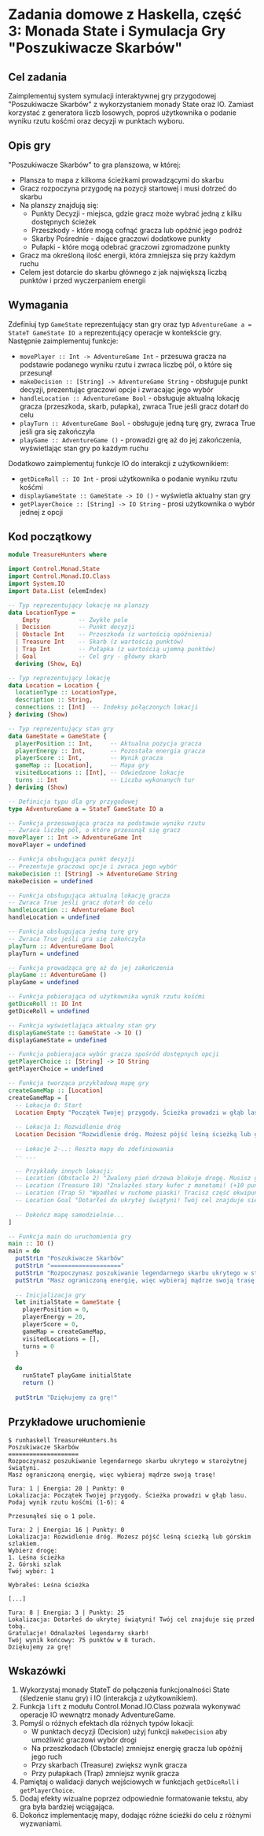 # Zadania domowe z Haskella, część 3: Monada State i Symulacja Gry "Poszukiwacze Skarbów"

## Cel zadania
Zaimplementuj system symulacji interaktywnej gry przygodowej "Poszukiwacze Skarbów" z wykorzystaniem monady State oraz IO. Zamiast korzystać z generatora liczb losowych, poproś użytkownika o podanie wyniku rzutu kośćmi oraz decyzji w punktach wyboru.

## Opis gry
"Poszukiwacze Skarbów" to gra planszowa, w której:
- Plansza to mapa z kilkoma ścieżkami prowadzącymi do skarbu
- Gracz rozpoczyna przygodę na pozycji startowej i musi dotrzeć do skarbu
- Na planszy znajdują się:
  - Punkty Decyzji - miejsca, gdzie gracz może wybrać jedną z kilku dostępnych ścieżek
  - Przeszkody - które mogą cofnąć gracza lub opóźnić jego podróż
  - Skarby Pośrednie - dające graczowi dodatkowe punkty
  - Pułapki - które mogą odebrać graczowi zgromadzone punkty
- Gracz ma określoną ilość energii, która zmniejsza się przy każdym ruchu
- Celem jest dotarcie do skarbu głównego z jak największą liczbą punktów i przed wyczerpaniem energii

## Wymagania

Zdefiniuj typ `GameState` reprezentujący stan gry oraz typ `AdventureGame a = StateT GameState IO a` reprezentujący operacje w kontekście gry. Następnie zaimplementuj funkcje:

- `movePlayer :: Int -> AdventureGame Int` - przesuwa gracza na podstawie podanego wyniku rzutu i zwraca liczbę pól, o które się przesunął
- `makeDecision :: [String] -> AdventureGame String` - obsługuje punkt decyzji, prezentując graczowi opcje i zwracając jego wybór
- `handleLocation :: AdventureGame Bool` - obsługuje aktualną lokację gracza (przeszkoda, skarb, pułapka), zwraca True jeśli gracz dotarł do celu
- `playTurn :: AdventureGame Bool` - obsługuje jedną turę gry, zwraca True jeśli gra się zakończyła
- `playGame :: AdventureGame ()` - prowadzi grę aż do jej zakończenia, wyświetlając stan gry po każdym ruchu

Dodatkowo zaimplementuj funkcje IO do interakcji z użytkownikiem:
- `getDiceRoll :: IO Int` - prosi użytkownika o podanie wyniku rzutu kośćmi
- `displayGameState :: GameState -> IO ()` - wyświetla aktualny stan gry
- `getPlayerChoice :: [String] -> IO String` - prosi użytkownika o wybór jednej z opcji

## Kod początkowy

```haskell
module TreasureHunters where

import Control.Monad.State
import Control.Monad.IO.Class
import System.IO
import Data.List (elemIndex)

-- Typ reprezentujący lokację na planszy
data LocationType = 
    Empty           -- Zwykłe pole
  | Decision        -- Punkt decyzji
  | Obstacle Int    -- Przeszkoda (z wartością opóźnienia)
  | Treasure Int    -- Skarb (z wartością punktów)
  | Trap Int        -- Pułapka (z wartością ujemną punktów)
  | Goal            -- Cel gry - główny skarb
  deriving (Show, Eq)

-- Typ reprezentujący lokację
data Location = Location {
  locationType :: LocationType,
  description :: String,
  connections :: [Int]  -- Indeksy połączonych lokacji
} deriving (Show)

-- Typ reprezentujący stan gry
data GameState = GameState {
  playerPosition :: Int,     -- Aktualna pozycja gracza
  playerEnergy :: Int,       -- Pozostała energia gracza
  playerScore :: Int,        -- Wynik gracza
  gameMap :: [Location],     -- Mapa gry
  visitedLocations :: [Int], -- Odwiedzone lokacje
  turns :: Int               -- Liczba wykonanych tur
} deriving (Show)

-- Definicja typu dla gry przygodowej
type AdventureGame a = StateT GameState IO a

-- Funkcja przesuwająca gracza na podstawie wyniku rzutu
-- Zwraca liczbę pól, o które przesunął się gracz
movePlayer :: Int -> AdventureGame Int
movePlayer = undefined

-- Funkcja obsługująca punkt decyzji
-- Prezentuje graczowi opcje i zwraca jego wybór
makeDecision :: [String] -> AdventureGame String
makeDecision = undefined

-- Funkcja obsługująca aktualną lokację gracza
-- Zwraca True jeśli gracz dotarł do celu
handleLocation :: AdventureGame Bool
handleLocation = undefined

-- Funkcja obsługująca jedną turę gry
-- Zwraca True jeśli gra się zakończyła
playTurn :: AdventureGame Bool
playTurn = undefined

-- Funkcja prowadząca grę aż do jej zakończenia
playGame :: AdventureGame ()
playGame = undefined

-- Funkcja pobierająca od użytkownika wynik rzutu kośćmi
getDiceRoll :: IO Int
getDiceRoll = undefined

-- Funkcja wyświetlająca aktualny stan gry
displayGameState :: GameState -> IO ()
displayGameState = undefined

-- Funkcja pobierająca wybór gracza spośród dostępnych opcji
getPlayerChoice :: [String] -> IO String
getPlayerChoice = undefined

-- Funkcja tworząca przykładową mapę gry
createGameMap :: [Location]
createGameMap = [
  -- Lokacja 0: Start
  Location Empty "Początek Twojej przygody. Ścieżka prowadzi w głąb lasu." [1],
  
  -- Lokacja 1: Rozwidlenie dróg
  Location Decision "Rozwidlenie dróg. Możesz pójść leśną ścieżką lub górskim szlakiem." [2, 3],
  
  -- Lokacje 2-..: Reszta mapy do zdefiniowania
  -- ...
  
  -- Przykłady innych lokacji:
  -- Location (Obstacle 2) "Zwalony pień drzewa blokuje drogę. Musisz go obejść." [4, 5],
  -- Location (Treasure 10) "Znalazłeś stary kufer z monetami! (+10 punktów)" [6],
  -- Location (Trap 5) "Wpadłeś w ruchome piaski! Tracisz część ekwipunku. (-5 punktów)" [7],
  -- Location Goal "Dotarłeś do ukrytej świątyni! Twój cel znajduje się przed tobą." []
  
  -- Dokończ mapę samodzielnie...
]

-- Funkcja main do uruchomienia gry
main :: IO ()
main = do
  putStrLn "Poszukiwacze Skarbów"
  putStrLn "===================="
  putStrLn "Rozpoczynasz poszukiwanie legendarnego skarbu ukrytego w starożytnej świątyni."
  putStrLn "Masz ograniczoną energię, więc wybieraj mądrze swoją trasę!"
  
  -- Inicjalizacja gry
  let initialState = GameState {
    playerPosition = 0,
    playerEnergy = 20,
    playerScore = 0,
    gameMap = createGameMap,
    visitedLocations = [],
    turns = 0
  }
  
  do 
    runStateT playGame initialState 
    return ()
  
  putStrLn "Dziękujemy za grę!"
```

## Przykładowe uruchomienie
```
$ runhaskell TreasureHunters.hs
Poszukiwacze Skarbów
====================
Rozpoczynasz poszukiwanie legendarnego skarbu ukrytego w starożytnej świątyni.
Masz ograniczoną energię, więc wybieraj mądrze swoją trasę!

Tura: 1 | Energia: 20 | Punkty: 0
Lokalizacja: Początek Twojej przygody. Ścieżka prowadzi w głąb lasu.
Podaj wynik rzutu kośćmi (1-6): 4

Przesunąłeś się o 1 pole.

Tura: 2 | Energia: 16 | Punkty: 0
Lokalizacja: Rozwidlenie dróg. Możesz pójść leśną ścieżką lub górskim szlakiem.
Wybierz drogę:
1. Leśna ścieżka
2. Górski szlak
Twój wybór: 1

Wybrałeś: Leśna ścieżka

[...]

Tura: 8 | Energia: 3 | Punkty: 25
Lokalizacja: Dotarłeś do ukrytej świątyni! Twój cel znajduje się przed tobą.
Gratulacje! Odnalazłeś legendarny skarb!
Twój wynik końcowy: 75 punktów w 8 turach.
Dziękujemy za grę!
```

## Wskazówki
1. Wykorzystaj monady StateT do połączenia funkcjonalności State (śledzenie stanu gry) i IO (interakcja z użytkownikiem).
2. Funkcja `lift` z modułu Control.Monad.IO.Class pozwala wykonywać operacje IO wewnątrz monady AdventureGame.
3. Pomyśl o różnych efektach dla różnych typów lokacji:
   - W punktach decyzji (Decision) użyj funkcji `makeDecision` aby umożliwić graczowi wybór drogi
   - Na przeszkodach (Obstacle) zmniejsz energię gracza lub opóźnij jego ruch
   - Przy skarbach (Treasure) zwiększ wynik gracza
   - Przy pułapkach (Trap) zmniejsz wynik gracza
4. Pamiętaj o walidacji danych wejściowych w funkcjach `getDiceRoll` i `getPlayerChoice`.
5. Dodaj efekty wizualne poprzez odpowiednie formatowanie tekstu, aby gra była bardziej wciągająca.
6. Dokończ implementację mapy, dodając różne ścieżki do celu z różnymi wyzwaniami.
